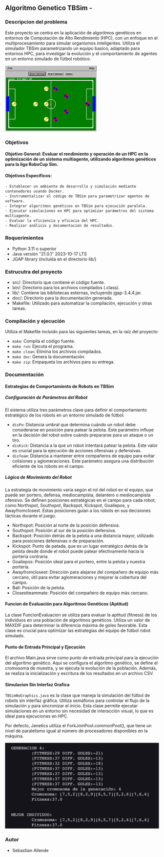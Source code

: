 ## Algoritmo Genetico TBSim - 

### Descripcion del problema

Este proyecto se centra en la aplicación de algoritmos genéticos en entornos de Computación de Alto Rendimiento (HPC), con un enfoque en el multiprocesamiento para simular organismos inteligentes. Utiliza el simulador TBSim parametrizando un equipo basico, adaptado para entornos HPC, para investigar la evolución y el comportamiento de agentes en un entorno simulado de fútbol robótico.

![TBSim Soccerbot](./img/soccer.jpg)

### Objetivos

#### Objetivo General: Evaluar el rendimiento y operación de un HPC en la optimización de un sistema multiagente, utilizando algoritmos genéticos para la liga RoboCup Sim.

#### Objetivos Específicos:

    - Establecer un ambiente de desarrollo y simulación mediante contenedores usando Docker.
    - Instrumentalizar el código de TBSim para parametrizar agentes de software.
    - Integrar algoritmos genéticos en TBSim para ejecución paralela.
    - Ejecutar simulaciones en HPC para optimizar parámetros del sistema multiagente.
    - Evaluar la eficiencia y eficacia del HPC.
    - Realizar análisis y documentación de resultados.

### Requerimientos

- Python 3.11 o superior
- Java versión "21.0.1" 2023-10-17 LTS
- JGAP library (incluida en el directorio lib/)

### Estrucutra del proyecto

- src/: Directorio que contiene el código fuente.
- bin/: Directorio para los archivos compilados (.class).
- lib/: Contiene las bibliotecas externas, incluyendo jgap-3.4.4.jar.
- doc/: Directorio para la documentación generada.
- Makefile: Utilizado para automatizar la compilación, ejecución y otras tareas.

### Compilación y ejecución

Utiliza el Makefile incluido para las siguientes tareas, en la raíz del proyecto:

- `make`: Compila el código fuente.
- `make run`: Ejecuta el programa.
- `make clean`: Elimina los archivos compilados.
- `make doc`: Genera la documentación.
- `make zip`: Empaqueta los archivos para su entrega.

### Documentación

#### Estrategias de Comportamiento de Robots en TBSim

##### Configuración de Parámetros del Robot

El sistema utiliza tres parámetros clave para definir el comportamiento estratégico de los robots en un entorno simulado de fútbol:

- `disPo`: Distancia umbral que determina cuándo un robot debe considerarse en posición para patear la pelota. Este parámetro influye en la decisión del robot sobre cuándo prepararse para un ataque o un tiro.
- `disKick`: Distancia a la que un robot intentará patear la pelota. Este valor es crucial para la ejecución de acciones ofensivas y defensivas.
- `disTeam`: Distancia a mantener entre compañeros de equipo para evitar colisiones y aglomeraciones. Este parámetro asegura una distribución eficiente de los robots en el campo.

##### Lógica de Movimiento del Robot

La estrategia de movimiento varía según el rol del robot en el equipo, que puede ser portero, defensa, mediocampista, delantero o mediocampista ofensivo. Se definen posiciones estratégicas en el campo para cada robot, como Northspot, Southspot, Backspot, Kickspot, Goaliepos, y Awayfromclosest. Estas posiciones guían a los robots en sus decisiones tácticas durante el juego.

* Northspot: Posición al norte de la posición defensiva.
* Southspot: Posición al sur de la posición defensiva.
* Backspot: Posición detrás de la pelota a una distancia mayor, utilizado para posiciones defensivas o de preparación.
* Kickspot: Punto de patada, que es un lugar estratégico detrás de la pelota desde donde el robot puede patear efectivamente hacia la portería contraria.
* Goaliepos: Posición ideal para el portero, entre la pelota y nuestra portería.
* Awayfromclosest: Dirección para alejarse del compañero de equipo más cercano, útil para evitar aglomeraciones y mejorar la cobertura del campo.
* Ball: Posición de la pelota.
* Closestteammate: Posición del compañero de equipo más cercano.

#### Funcion de Evaluación para Algoritmos Genéticos (Aptitud)

La clase FuncionEvaluacion se utiliza para evaluar la aptitud (fitness) de los individuos en una población de algoritmos genéticos. Utiliza un valor de MAXDIF para determinar la diferencia máxima de goles favorable. Esta clase es crucial para optimizar las estrategias del equipo de fútbol robot simulado.

#### Punto de Entrada Principal y Ejecución

El archivo Main.java sirve como punto de entrada principal para la ejecución del algoritmo genético. Aquí se configura el algoritmo genético, se define el cromosoma de muestra, y se ejecuta la evolución de la población. Además, se realiza la inicialización y escritura de los resultados en un archivo CSV.

#### Simulacion Sin Interfaz Grafica

`TBSimNoGraphics.java` es la clase que maneja la simulación del fútbol de robots sin interfaz gráfica. Utiliza semáforos para controlar el flujo de la simulación y para sincronizar el inicio. Esta clase permite ejecutar simulaciones en un entorno sin necesidad de interacción visual, lo que es ideal para ejecuciones en HPC.


Por defecto, Jenetics utiliza el ForkJoinPool.commonPool(), que tiene un nivel de paralelismo igual al número de procesadores disponibles en la máquina.


![Test simulacion](./img/simulacion_test.png)

### Autor

- Sebastian Allende